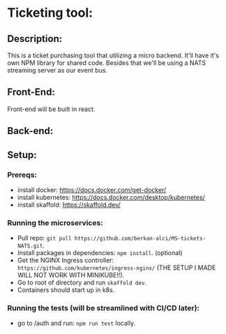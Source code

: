# Ticketing tool:

## Description:

This is a ticket purchasing tool that utilizing a micro backend. It'll have it's own NPM library for shared code. Besides that we'll be using a NATS streaming server as our event bus.

## Front-End:

Front-end will be built in react.

## Back-end:

## Setup:

### Prereqs:

-   install docker: https://docs.docker.com/get-docker/
-   install kubernetes: https://docs.docker.com/desktop/kubernetes/
-   install skaffold: https://skaffold.dev/

### Running the microservices:

-   Pull repo: `git pull https://github.com/berkan-alci/MS-tickets-NATS.git`.
-   Install packages in dependencies: `npm install`. (optional)
-   Get the NGINX Ingress controller: `https://github.com/kubernetes/ingress-nginx/` (THE SETUP I MADE WILL NOT WORK WITH MINIKUBE!!).
-   Go to root of directory and run `skaffold dev`.
-   Containers should start up in k8s.

### Running the tests (will be streamlined with CI/CD later):

-   go to /auth and run: `npm run test` locally.
